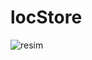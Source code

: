 # locStore
![resim](https://user-images.githubusercontent.com/83904759/185859241-68d1cfea-0c6e-44e2-bd5e-a85d966ac397.png)
